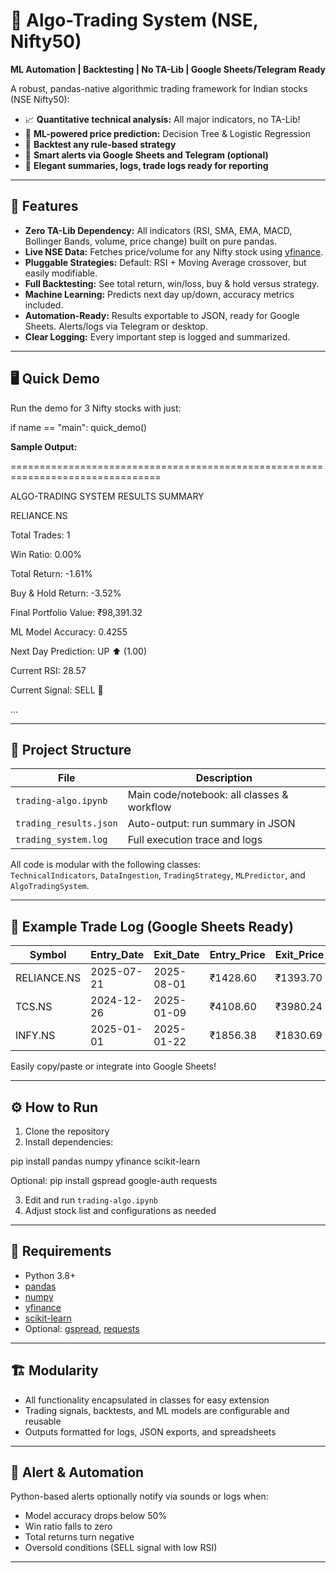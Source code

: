 # 🚀 Algo-Trading System (NSE, Nifty50)  
**ML Automation | Backtesting | No TA-Lib | Google Sheets/Telegram Ready**

A robust, pandas-native algorithmic trading framework for Indian stocks (NSE Nifty50):

- 📈 **Quantitative technical analysis:** All major indicators, no TA-Lib!  
- 🤖 **ML-powered price prediction:** Decision Tree & Logistic Regression  
- 🔗 **Backtest any rule-based strategy**  
- 📢 **Smart alerts via Google Sheets and Telegram (optional)**  
- 📝 **Elegant summaries, logs, trade logs ready for reporting**  

---

## 🎯 Features

- **Zero TA-Lib Dependency:** All indicators (RSI, SMA, EMA, MACD, Bollinger Bands, volume, price change) built on pure pandas.  
- **Live NSE Data:** Fetches price/volume for any Nifty stock using [yfinance](https://github.com/ranaroussi/yfinance).  
- **Pluggable Strategies:** Default: RSI + Moving Average crossover, but easily modifiable.  
- **Full Backtesting:** See total return, win/loss, buy & hold versus strategy.  
- **Machine Learning:** Predicts next day up/down, accuracy metrics included.  
- **Automation-Ready:** Results exportable to JSON, ready for Google Sheets. Alerts/logs via Telegram or desktop.  
- **Clear Logging:** Every important step is logged and summarized.  

---

## 🖥️ Quick Demo

Run the demo for 3 Nifty stocks with just:

if name == "main":
quick_demo()

**Sample Output:**

================================================================================

ALGO-TRADING SYSTEM RESULTS SUMMARY

RELIANCE.NS

Total Trades: 1

Win Ratio: 0.00%

Total Return: -1.61%

Buy & Hold Return: -3.52%

Final Portfolio Value: ₹98,391.32

ML Model Accuracy: 0.4255

Next Day Prediction: UP ⬆️ (1.00)

Current RSI: 28.57

Current Signal: SELL 🔴

...

---

## 📁 Project Structure

| File                 | Description                               |
|----------------------|-------------------------------------------|
| `trading-algo.ipynb` | Main code/notebook: all classes & workflow |
| `trading_results.json` | Auto-output: run summary in JSON          |
| `trading_system.log` | Full execution trace and logs             |

All code is modular with the following classes:  
`TechnicalIndicators`, `DataIngestion`, `TradingStrategy`, `MLPredictor`, and `AlgoTradingSystem`.

---

## 🚦 Example Trade Log (Google Sheets Ready)

| Symbol      | Entry_Date | Exit_Date | Entry_Price | Exit_Price | PnL%  |
|-------------|-------------|-----------|-------------|------------|--------|
| RELIANCE.NS | 2025-07-21  | 2025-08-01| ₹1428.60    | ₹1393.70   | -2.44% |
| TCS.NS      | 2024-12-26  | 2025-01-09| ₹4108.60    | ₹3980.24   | -3.12% |
| INFY.NS     | 2025-01-01  | 2025-01-22| ₹1856.38    | ₹1830.69   | -1.38% |

Easily copy/paste or integrate into Google Sheets!

---

## ⚙️ How to Run

1. Clone the repository  
2. Install dependencies:

pip install pandas numpy yfinance scikit-learn

Optional:
pip install gspread google-auth requests

3. Edit and run `trading-algo.ipynb`  
4. Adjust stock list and configurations as needed  

---

## 🧩 Requirements

- Python 3.8+  
- [pandas](https://pandas.pydata.org/)  
- [numpy](https://numpy.org/)  
- [yfinance](https://github.com/ranaroussi/yfinance)  
- [scikit-learn](https://scikit-learn.org/)  
- Optional: [gspread](https://docs.gspread.org/), [requests](https://docs.python-requests.org/)  

---

## 🏗️ Modularity

- All functionality encapsulated in classes for easy extension  
- Trading signals, backtests, and ML models are configurable and reusable  
- Outputs formatted for logs, JSON exports, and spreadsheets  

---

## 📢 Alert & Automation

Python-based alerts optionally notify via sounds or logs when:

- Model accuracy drops below 50%  
- Win ratio falls to zero  
- Total returns turn negative  
- Oversold conditions (SELL signal with low RSI)  

---

